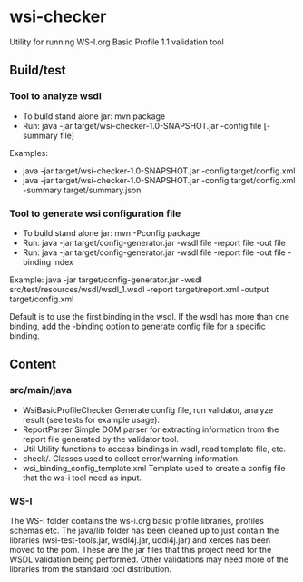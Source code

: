 # wsi-checker

Utility for running WS-I.org Basic Profile 1.1 validation tool

## Build/test

### Tool to analyze wsdl

* To build stand alone jar: mvn package
* Run: java -jar target/wsi-checker-1.0-SNAPSHOT.jar -config file  [-summary file]

Examples:

* java -jar target/wsi-checker-1.0-SNAPSHOT.jar -config target/config.xml
* java -jar target/wsi-checker-1.0-SNAPSHOT.jar -config target/config.xml -summary target/summary.json


### Tool to generate wsi configuration file

* To build stand alone jar: mvn -Pconfig package
* Run: java -jar target/config-generator.jar -wsdl file -report file -out file
* Run: java -jar target/config-generator.jar -wsdl file -report file -out file -binding index

Example: java -jar target/config-generator.jar -wsdl src/test/resources/wsdl/wsdl_1.wsdl -report target/report.xml
 -output target/config.xml

Default is to use the first binding in the wsdl. If the wsdl has more than one binding, add the -binding option to
generate config file for a specific binding.

## Content

### src/main/java

* WsiBasicProfileChecker Generate config file, run validator, analyze result (see tests for example usage).
* ReportParser Simple DOM parser for extracting information from the report file generated by the validator tool.
* Util Utility functions to access bindings in wsdl, read template file, etc.
* check/. Classes used to collect error/warning information.
* wsi_binding_config_template.xml Template used to create a config file that the ws-i tool need as input.

### WS-I

The WS-I folder contains the ws-i.org basic profile libraries, profiles schemas etc. The java/lib folder has
been cleaned up to just contain the libraries (wsi-test-tools.jar, wsdl4j.jar, uddi4j.jar) and xerces has been
moved to the pom. These are the jar files that this project need for the WSDL validation being performed. Other
validations may need more of the libraries from the standard tool distribution.